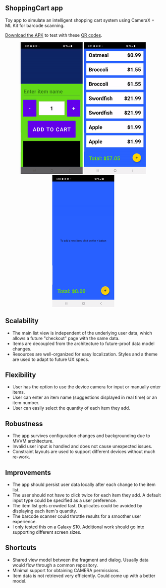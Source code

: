 ShoppingCart app
----------------

Toy app to simulate an intelligent shopping cart system using CameraX + ML Kit for barcode scanning.

[Download the APK](https://github.com/august-gruneisen/ShoppingCart/raw/master/.github/ShoppingCart.apk) to test with these [QR codes](.github/item-codes.png).

<p align="center">
  <img src=".github/adding-by-qr.gif" width="200" alt="Adding items by QR"/>
	<img src=".github/removing.gif" width="200" alt="Removing items"/>
	<img src=".github/adding-by-name.gif" width="200" alt="Adding items by name"/>
</p>

## Scalability
- The main list view is independent of the underlying user data, which allows a future "checkout" page with the same data.
- Items are decoupled from the architecture to future-proof data model changes.
- Resources are well-organized for easy localization. Styles and a theme are used to adapt to future UX specs.

## Flexibility
- User has the option to use the device camera for input or manually enter items.
- User can enter an item name (suggestions displayed in real time) or an item number.
- User can easily select the quantity of each item they add.

## Robustness
- The app survives configuration changes and backgrounding due to MVVM architecture.
- Invalid user input is handled and does not cause unexpected issues.
- Constraint layouts are used to support different devices without much re-work.

## Improvements
- The app should persist user data locally after each change to the item list.
- The user should not have to click twice for each item they add. A default input type could be specified as a user preference.
- The item list gets crowded fast. Duplicates could be avoided by displaying each item's quantity.
- The barcode scanner could throttle results for a smoother user experience.
- I only tested this on a Galaxy S10. Additional work should go into supporting different screen sizes.

## Shortcuts
- Shared view model between the fragment and dialog. Usually data would flow through a common repository.
- Minimal support for obtaining CAMERA permissions.
- Item data is not retrieved very efficiently. Could come up with a better model.

